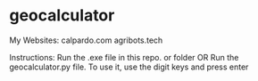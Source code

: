 # geocalculator
My Websites: calpardo.com agribots.tech

Instructions:
Run the .exe file in this repo. or folder
OR
Run the geocalculator.py file.
To use it, use the digit keys and press enter
